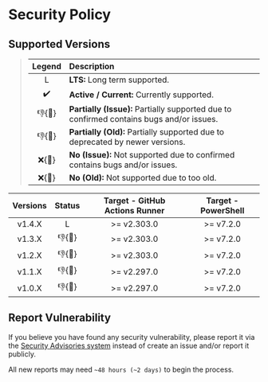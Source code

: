 # Security Policy

## Supported Versions

> | **Legend** | **Description** |
> |:-:|:--|
> | L | **LTS:** Long term supported. |
> | ✔️ | **Active / Current:** Currently supported. |
> | 👎{🐛} | **Partially (Issue):** Partially supported due to confirmed contains bugs and/or issues. |
> | 👎{🧓} | **Partially (Old):** Partially supported due to deprecated by newer versions. |
> | ❌{🐛} | **No (Issue):** Not supported due to confirmed contains bugs and/or issues. |
> | ❌{🧓} | **No (Old):** Not supported due to too old. |

| **Versions** | **Status** | **Target - GitHub Actions Runner** | **Target - PowerShell** |
|:-:|:-:|:-:|:-:|
| v1.4.X | L | >= v2.303.0 | >= v7.2.0 |
| v1.3.X | 👎{🧓} | >= v2.303.0 | >= v7.2.0 |
| v1.2.X | 👎{🧓} | >= v2.303.0 | >= v7.2.0 |
| v1.1.X | 👎{🧓} | >= v2.297.0 | >= v7.2.0 |
| v1.0.X | 👎{🧓} | >= v2.297.0 | >= v7.2.0 |

## Report Vulnerability

If you believe you have found any security vulnerability, please report it via the [Security Advisories system](https://github.com/hugoalh-studio/setup-powershell-toolkit-ghaction/security/advisories/new) instead of create an issue and/or report it publicly.

All new reports may need `~48 hours (~2 days)` to begin the process.
